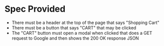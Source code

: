 # Spec Provided

- There must be a header at the top of the page that says "Shopping Cart"
- There must be a button that says "CART" that may be clicked
- The "CART" button must open a modal when clicked that does a GET request to Google and then shows the 200 OK response JSON